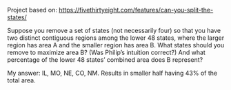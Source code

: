 Project based on: https://fivethirtyeight.com/features/can-you-split-the-states/

Suppose you remove a set of states (not necessarily four) so that you have two distinct contiguous regions among the lower 48 states, where the larger region has area A and the smaller region has area B. What states should you remove to maximize area B? (Was Philip’s intuition correct?) And what percentage of the lower 48 states’ combined area does B represent?

My answer: IL, MO, NE, CO, NM. Results in smaller half having 43% of the total area.
